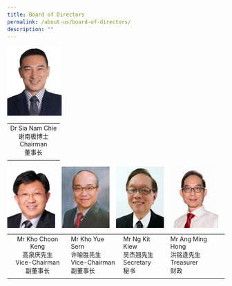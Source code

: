 ```yaml
---
title: Board of Directors
permalink: /about-us/board-of-directors/
description: ""
---
```

<img style="width:25%" src="/images/chairman.jpg">

|   |
|:-:|
| Dr Sia Nam Chie  <br>谢南极博士  <br>Chairman  <br>董事长  |
|   |

<img align="left" style="width:22%;margin-right:15px;" src="/images/vicechair1.jpg">
<img align="left" style="width:22%;margin-right:15px;" src="/images/vicechair2.jpg">
<img align="left" style="width:22%;margin-right:15px;" src="/images/secretary.jpg">
<img align="left" style="width:22%;margin-right:15px;" src="/images/treasurer.jpg">
<br clear="left">

|   |   |   |   |
|:-:|---|---|---|
| Mr Kho Choon Keng <br>高泉庆先生  <br>Vice-Chairman  <br>副董事长  | Mr Kho Yue Sern  <br>许喻胜先生  <br>Vice-Chairman  <br>副董事长  | Mr Ng Kit Kiew  <br>吴杰翘先生  <br>Secretary  <br>秘书  | Mr Ang Ming Hong  <br>洪铭逢先生  <br>Treasurer  <br>财政  |
|   |   |   |   |